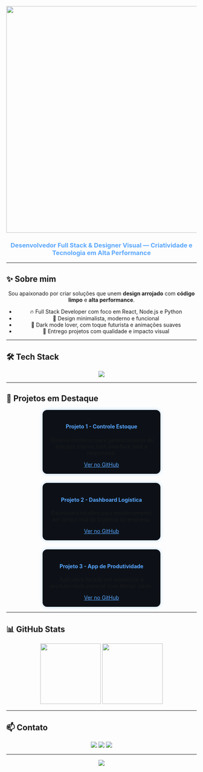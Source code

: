 <!-- Banner animado com SVG exclusivo -->
<p align="center">
  <img width="600" src="https://capsule-render.vercel.app/api?type=waving&color=0d1117&height=140&section=header&text=Cleysson%20Dias&fontSize=48&fontColor=58a6ff&animation=twinkling&fontAlignY=40" />
</p>

<h3 align="center" style="color:#58a6ff;">
  Desenvolvedor Full Stack & Designer Visual — Criatividade e Tecnologia em Alta Performance
</h3>

---

## ✨ Sobre mim

<div align="center">

Sou apaixonado por criar soluções que unem **design arrojado** com **código limpo** e **alta performance**.

- 🔥 Full Stack Developer com foco em React, Node.js e Python  
- 🎨 Design minimalista, moderno e funcional  
- 🌌 Dark mode lover, com toque futurista e animações suaves  
- 🚀 Entrego projetos com qualidade e impacto visual

</div>

---

## 🛠️ Tech Stack

<p align="center">
  <img src="https://skillicons.dev/icons?i=react,nextjs,nodejs,express,python,flask,mysql,postgres,tailwind,css,html,js,ts,git,github,vscode,figma" />
</p>

---

## 💼 Projetos em Destaque

<div align="center" style="display:flex; justify-content:center; gap:24px; flex-wrap: wrap;">

<div style="background:#0d1117; border-radius:12px; padding:16px; width:280px; box-shadow: 0 0 10px #58a6ff66;">
  <h4 style="color:#58a6ff;">Projeto 1 - Controle Estoque</h4>
  <p>Sistema moderno para gerenciamento de estoque interno com interface dark e responsiva.</p>
  <a href="https://github.com/CleyssonDias/controle-estoque" target="_blank" style="color:#58a6ff;">Ver no GitHub</a>
</div>

<div style="background:#0d1117; border-radius:12px; padding:16px; width:280px; box-shadow: 0 0 10px #58a6ff66;">
  <h4 style="color:#58a6ff;">Projeto 2 - Dashboard Logística</h4>
  <p>Dashboard intuitivo para monitoramento em tempo real da logística da empresa.</p>
  <a href="https://github.com/CleyssonDias/dashboard-logistica" target="_blank" style="color:#58a6ff;">Ver no GitHub</a>
</div>

<div style="background:#0d1117; border-radius:12px; padding:16px; width:280px; box-shadow: 0 0 10px #58a6ff66;">
  <h4 style="color:#58a6ff;">Projeto 3 - App de Produtividade</h4>
  <p>Aplicativo focado em maximizar a produtividade pessoal com design clean.</p>
  <a href="https://github.com/CleyssonDias/app-produtividade" target="_blank" style="color:#58a6ff;">Ver no GitHub</a>
</div>

</div>

---

## 📊 GitHub Stats

<p align="center">
  <img height="160" src="https://github-readme-stats.vercel.app/api?username=CleyssonDias&show_icons=true&theme=radical&hide_border=true&icon_color=58a6ff&title_color=58a6ff" />
  <img height="160" src="https://github-readme-stats.vercel.app/api/top-langs/?username=CleyssonDias&layout=compact&theme=radical&hide_border=true&title_color=58a6ff" />
</p>

---

## 📫 Contato

<p align="center">
  <a href="mailto:cleysson@email.com"><img src="https://img.shields.io/badge/Email-0d1117?style=for-the-badge&logo=gmail&logoColor=red"/></a>
  <a href="https://linkedin.com/in/seu-usuario"><img src="https://img.shields.io/badge/LinkedIn-0d1117?style=for-the-badge&logo=linkedin&logoColor=0A66C2"/></a>
  <a href="https://seusite.com"><img src="https://img.shields.io/badge/Portfólio-0d1117?style=for-the-badge&logo=google-chrome&logoColor=white"/></a>
</p>

---

<p align="center">
  <img src="https://komarev.com/ghpvc/?username=CleyssonDias&color=58a6ff&style=flat-square" />
</p>
